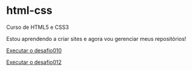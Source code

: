 # html-css
 Curso de HTML5 e CSS3

 Estou aprendendo a criar sites e agora vou gerenciar meus repositórios!

 <a href="https://thallesribeironeves.github.io/html-css/exercicios/Desafios/desafio010/android.html"> Executar o desafio010 </a>

 <a href="https://thallesribeironeves.github.io/html-css/exercicios/Desafios/desafio012/index.html">Executar o desafio012</a>
